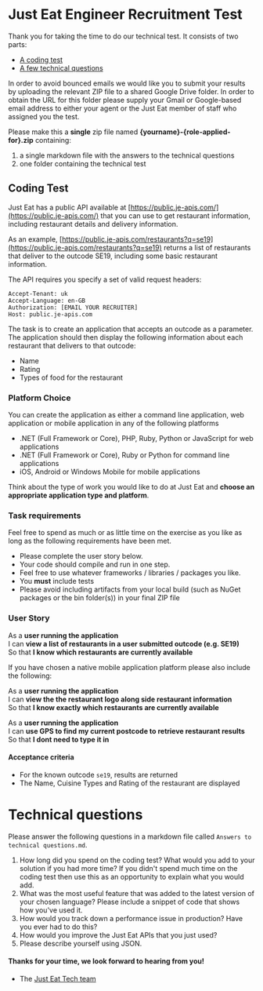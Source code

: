 Just Eat Engineer Recruitment Test
==================================

Thank you for taking the time to do our technical test. It consists of two parts:

* [A coding test](#coding-test)
* [A few technical questions](#technical-questions)

In order to avoid bounced emails we would like you to submit your results by uploading the relevant ZIP file to a shared Google Drive folder. In order to obtain the URL for this folder please supply your Gmail or Google-based email address to either your agent or the Just Eat member of staff who assigned you the test.

Please make this a **single** zip file named **{yourname}-{role-applied-for}.zip** containing:

1. a single markdown file with the answers to the technical questions
2. one folder containing the technical test

## Coding Test

Just Eat has a public API available at [https://public.je-apis.com/](https://public.je-apis.com/) that you can use to get restaurant information, including restaurant details and delivery information.

As an example, [https://public.je-apis.com/restaurants?q=se19](https://public.je-apis.com/restaurants?q=se19) returns a list of restaurants that deliver to the outcode SE19, including some basic restaurant information.

The API requires you specify a set of valid request headers:

```
Accept-Tenant: uk
Accept-Language: en-GB
Authorization: [EMAIL YOUR RECRUITER]
Host: public.je-apis.com
```

The task is to create an application that accepts an outcode as a parameter. The application should then display the following information about each restaurant that delivers to that outcode:

- Name
- Rating
- Types of food for the restaurant

### Platform Choice

You can create the application as either a command line application, web application or mobile application in any of the following platforms

- .NET (Full Framework or Core), PHP, Ruby, Python or JavaScript for web applications
- .NET (Full Framework or Core), Ruby or Python for command line applications
- iOS, Android or Windows Mobile for mobile applications

Think about the type of work you would like to do at Just Eat and **choose an appropriate application type and platform**.

### Task requirements

Feel free to spend as much or as little time on the exercise as you like as long as the following requirements have been met.  

- Please complete the user story below.
- Your code should compile and run in one step.
- Feel free to use whatever frameworks / libraries / packages you like.
- You **must** include tests
- Please avoid including artifacts from your local build (such as NuGet packages or the bin folder(s)) in your final ZIP file

### User Story

As a **user running the application**  
I can **view a list of restaurants in a user submitted outcode (e.g. SE19)**  
So that **I know which restaurants are currently available**

If you have chosen a native mobile application platform please also include the following:

As a **user running the application**  
I can **view the the restaurant logo along side restaurant information**  
So that **I know exactly which restaurants are currently available**

As a **user running the application**  
I can **use GPS to find my current postcode to retrieve restaurant results**  
So that **I dont need to type it in**

#### Acceptance criteria

- For the known outcode `se19`, results are returned
- The Name, Cuisine Types and Rating of the restaurant are displayed

# Technical questions

Please answer the following questions in a markdown file called `Answers to technical questions.md`.

1. How long did you spend on the coding test? What would you add to your solution if you had more time? If you didn't spend much time on the coding test then use this as an opportunity to explain what you would add.
2. What was the most useful feature that was added to the latest version of your chosen language? Please include a snippet of code that shows how you've used it.
3. How would you track down a performance issue in production? Have you ever had to do this?
4. How would you improve the Just Eat APIs that you just used?
5. Please describe yourself using JSON.


#### Thanks for your time, we look forward to hearing from you!
- The [Just Eat Tech team](http://github.com/justeat)
